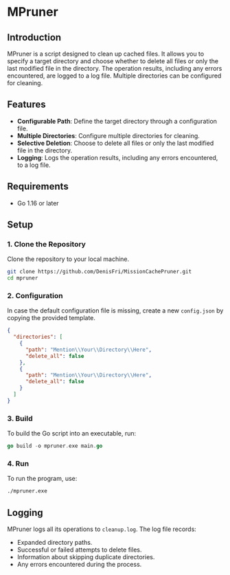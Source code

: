 # MPruner

## Introduction
MPruner is a script designed to clean up cached files. It allows you to specify a target directory and choose whether to delete all files or only the last modified file in the directory. The operation results, including any errors encountered, are logged to a log file. Multiple directories can be configured for cleaning.

## Features

- **Configurable Path**: Define the target directory through a configuration file.
- **Multiple Directories**: Configure multiple directories for cleaning.
- **Selective Deletion**: Choose to delete all files or only the last modified file in the directory.
- **Logging**: Logs the operation results, including any errors encountered, to a log file.

## Requirements

- Go 1.16 or later

## Setup

### 1. Clone the Repository

Clone the repository to your local machine.

```bash
git clone https://github.com/DenisFri/MissionCachePruner.git
cd mpruner
```

### 2. Configuration

In case the default configuration file is missing, create a new `config.json` by copying the provided template.

```json
{
  "directories": [
    {
      "path": "Mention\\Your\\Directory\\Here",
      "delete_all": false
    },
    {
      "path": "Mention\\Your\\Directory\\Here",
      "delete_all": false
    }
  ]
}
```

### 3. Build

To build the Go script into an executable, run:

```go
go build -o mpruner.exe main.go
```

### 4. Run

To run the program, use:

```bash
./mpruner.exe
```

## Logging

MPruner logs all its operations to `cleanup.log`. The log file records:

- Expanded directory paths.
- Successful or failed attempts to delete files.
- Information about skipping duplicate directories.
- Any errors encountered during the process.

